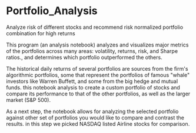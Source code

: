 # Portfolio_Analysis
Analyze risk of different stocks and recommend risk normalized portfolio combination for high returns

This program (an analysis notebook) analyzes and visualizes major metrics of the portfolios across many areas: volatility, returns, risk, and Sharpe ratios., and determines which portfolio outperformed the others. 

The historical daily returns of several portfolios are sources from the firm's algorithmic portfolios, some that represent the portfolios of famous "whale" investors like Warren Buffett, and some from the big hedge and mutual funds. this notebook analysis to create a custom portfolio of stocks and compare its performance to that of the other portfolios, as well as the larger market (S&P 500).

As a next step, the notebook allows for analyzing the selected portfolio against other set of portfolios you would like to compare and contrast the results. in this step we picked NASDAQ listed Airline stocks for comparison.  
